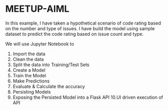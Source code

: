 # MEETUP-AIML


In this example, I have taken a hypothetical scenario of code rating based on the number and type of issues. I have build the model using sample dataset to predict the code rating based on issue count and type.

We will use Jupyter Notebook to
1. Import the data
2. Clean the data
3. Split the data into Training/Test Sets
4. Create a Model
5. Train the Model
6. Make Predictions
7. Evaluate & Calculate the accuracy
8. Persisting Models
9. Exposing the Persisted Model into a Flask API
10.UI driven execution of API
